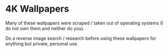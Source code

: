# 4K Wallpapers

Many of these wallpapers were scraped / taken out of operating systems (I do not own them and neither do you).

Do a reverse image search / research before using these wallpapers for anything but private, personal use.
